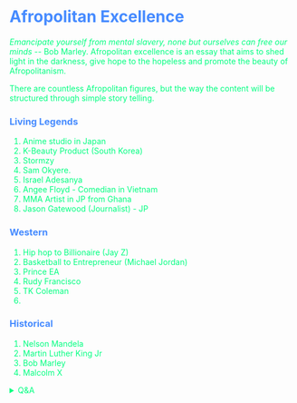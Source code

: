 # <span style='color:#468bff;'> Afropolitan Excellence</span>

<span style='color:#00ff80;'>

_Emancipate yourself from mental slavery, none but ourselves can free our minds_ -- Bob Marley. Afropolitan excellence is an essay that aims to shed light in the darkness, give hope to the hopeless and promote the beauty of Afropolitanism.

There are countless Afropolitan figures, but the way the content will be structured through simple story telling. 

</span>

### <span style='color:#468bff;'>Living Legends</span>

<span style='color:#00ff80;'>

1. Anime studio in Japan
2. K-Beauty Product (South Korea)
3. Stormzy
4. Sam Okyere. 
5. Israel Adesanya
6. Angee Floyd - Comedian in Vietnam
7. MMA Artist in JP from Ghana
8. Jason Gatewood (Journalist) - JP

</span>

### <span style='color:#468bff;'>Western</span>

<span style='color:#00ff80;'>

1. Hip hop to Billionaire (Jay Z)
2. Basketball to Entrepreneur (Michael Jordan)
3. Prince EA
4. Rudy Francisco
5. TK Coleman
6. 

</span>

### <span style='color:#468bff;'>Historical</span>

<span style='color:#00ff80;'>

1. Nelson Mandela
2. Martin Luther King Jr
3. Bob Marley
4. Malcolm X

</span>

<span style='color:#00ff80;'>

<details markdown='1'><summary>Q&A</summary>

1. 






</details>





</span>
